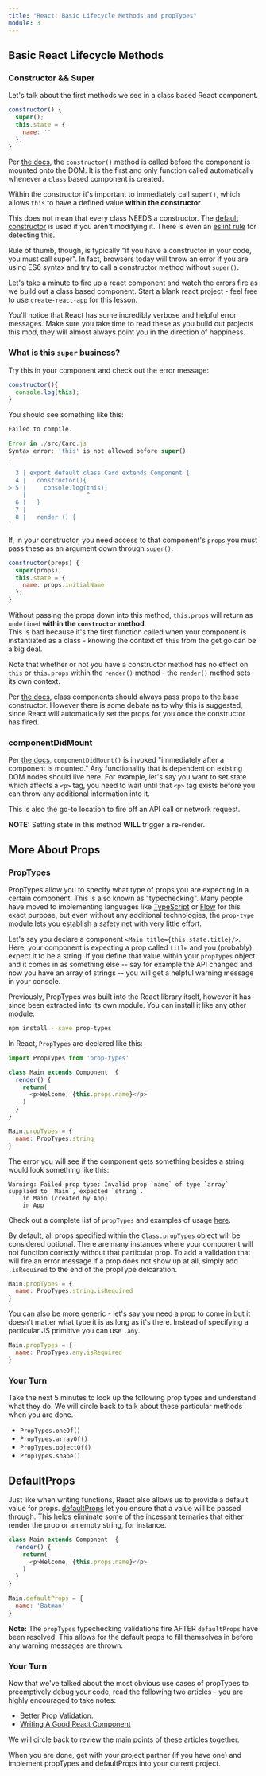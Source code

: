 ```yaml
---
title: "React: Basic Lifecycle Methods and propTypes"
module: 3
---
```


## Basic React Lifecycle Methods

### Constructor && Super

Let's talk about the first methods we see in a class based React component.  

```js
constructor() {
  super();
  this.state = {
    name: ''
  };
}
```

Per [the docs](https://facebook.github.io/react/docs/react-component.html#constructor), the `constructor()` method is called before the component is mounted onto the DOM. It is the first and only function called automatically whenever a `class` based component is created.  

Within the constructor it's important to immediately call `super()`, which allows `this` to have a defined value **within the constructor**. 

This does not mean that every class NEEDS a constructor. The [default constructor](https://developer.mozilla.org/en-US/docs/Web/JavaScript/Reference/Classes/constructor#Default_constructors) is used if you aren't modifying it. There is even an [eslint rule](http://eslint.org/docs/rules/no-useless-constructor) for detecting this.

Rule of thumb, though, is typically "if you have a constructor in your code, you must call super". In fact, browsers today will throw an error if you are using ES6 syntax and try to call a constructor method without `super()`.

Let's take a minute to fire up a react component and watch the errors fire as we build out a class based component. Start a blank react project - feel free to use `create-react-app` for this lesson.  

You'll notice that React has some incredibly verbose and helpful error messages. Make sure you take time to read these as you build out projects this mod, they will almost always point you in the direction of happiness.  

### What is this `super` business?  

Try this in your component and check out the error message:

```js
constructor(){
  console.log(this);
}
```

You should see something like this:  

```js
Failed to compile.

Error in ./src/Card.js
Syntax error: 'this' is not allowed before super()

`
  3 | export default class Card extends Component {
  4 |   constructor(){
> 5 |     console.log(this);
    |                 ^
  6 |   }
  7 |
  8 |   render () {
`
```

If, in your constructor, you need access to that component's `props` you must pass these as an argument down through `super()`.

```js
constructor(props) {
  super(props);
  this.state = {
    name: props.initialName
  };
}
```

Without passing the props down into this method, `this.props` will return as `undefined` **within the `constructor` method**.  
This is bad because it's the first function called when your component is instantiated as a class - knowing the context of `this` 
from the get go can be a big deal.   

Note that whether or not you have a constructor method has no effect on `this` or `this.props` within the `render()` 
method - the `render()` method sets its own context.  

Per [the docs](https://reactjs.org/docs/state-and-lifecycle.html#adding-local-state-to-a-class), class components should
always pass props to the base constructor. However there is some debate as to why this is suggested, since React will
automatically set the props for you once the constructor has fired.

### componentDidMount

Per [the docs](https://reactjs.org/docs/react-component.html#componentdidmount), `componentDidMount()` is invoked "immediately 
after a component is mounted." Any functionality that is dependent on existing DOM nodes should live here. For example, let's 
say you want to set state which affects a `<p>` tag, you need to wait until that `<p>` tag exists before you can throw any additional 
information into it.

This is also the go-to location to fire off an API call or network request.  

**NOTE:** Setting state in this method **WILL** trigger a re-render.

## More About Props

### PropTypes

PropTypes allow you to specify what type of props you are expecting in a certain component. This is also known as "typechecking". 
Many people have moved to implementing languages like [TypeScript](https://www.typescriptlang.org/) or [Flow](https://flowtype.org/) 
for this exact purpose, but even without any additional technologies, the `prop-type` module lets you establish a safety net with 
very little effort.  

Let's say you declare a component `<Main title={this.state.title}/>`. Here, your component is expecting a prop called `title` 
and you (probably) expect it to be a string. If you define that value within your `propTypes` object and it comes in as something 
else -- say for example the API changed and now you have an array of strings -- you will get a helpful warning message in your console.  

Previously, PropTypes was built into the React library itself, however it has since been extracted into its own
module. You can install it like any other module. 

```sh
npm install --save prop-types
```

In React, `PropTypes` are declared like this:

```js
import PropTypes from 'prop-types'

class Main extends Component  {
  render() {
    return(
      <p>Welcome, {this.props.name}</p>
    )
  }
}

Main.propTypes = {
  name: PropTypes.string
}
```

The error you will see if the component gets something besides a string would look something like this:  

```
Warning: Failed prop type: Invalid prop `name` of type `array` supplied to `Main`, expected `string`.
    in Main (created by App)
    in App
```

Check out a complete list of `propTypes` and examples of usage [here](https://facebook.github.io/react/docs/typechecking-with-proptypes.html#react.proptypes).  

By default, all props specified within the `Class.propTypes` object will be considered optional. There are many instances where 
your component will not function correctly without that particular prop. To add a validation that will fire an error message if 
a prop does not show up at all, simply add `.isRequired` to the end of the propType delcaration.  


```js
Main.propTypes = {
  name: PropTypes.string.isRequired
}
```

You can also be more generic - let's say you need a prop to come in but it doesn't matter what type it is as long as it's there. 
Instead of specifying a particular JS primitive you can use `.any`.

```js
Main.propTypes = {
  name: PropTypes.any.isRequired
}
```


### Your Turn

Take the next 5 minutes to look up the following prop types and understand what they do. We will circle back to talk about 
these particular methods when you are done.  

- `PropTypes.oneOf()`  
- `PropTypes.arrayOf()`  
- `PropTypes.objectOf()`  
- `PropTypes.shape()`


## DefaultProps

Just like when writing functions, React also allows us to provide a default value for props. [defaultProps](https://facebook.github.io/react/docs/typechecking-with-proptypes.html#default-prop-values) 
let you ensure that a value will be passed through. This helps eliminate some of the incessant ternaries that either 
render the prop or an empty string, for instance.  

```js
class Main extends Component  {
  render() {
    return(
      <p>Welcome, {this.props.name}</p>
    )
  }
}

Main.defaultProps = {
  name: 'Batman'
}
```  

**Note:** The `propTypes` typechecking validations fire AFTER `defaultProps` have been resolved. This allows for the default props 
to fill themselves in before any warning messages are thrown.  


### Your Turn  

Now that we've talked about the most obvious use cases of propTypes to preemptively debug your code, read the following two articles - you are highly encouraged to take notes:  
- [Better Prop Validation](https://medium.com/@MoeSattler/better-prop-validation-in-react-cc83590d311f#.8z6wszfzn).  
- [Writing A Good React Component](https://thoughts.travelperk.com/writing-a-good-react-component-59624ed40b8e#.64wzjk4qc)  

We will circle back to review the main points of these articles together.  

When you are done, get with your project partner (if you have one) and implement propTypes and defaultProps into your current project.  
